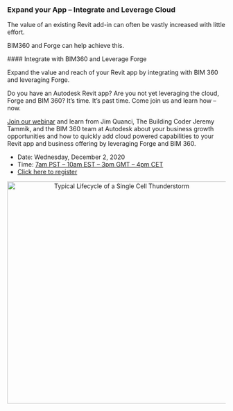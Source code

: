 <head>
<meta http-equiv="Content-Type" content="text/html; charset=utf-8">
<link rel="stylesheet" type="text/css" href="bc.css">
<script src="https://cdn.rawgit.com/google/code-prettify/master/loader/run_prettify.js" type="text/javascript"></script>
</head>

<!---

- bim360 presentation with jim
  motivate
  doing add-ins
  expand business
  create more value
  take advantage of da4r
  integrate with bim360
  bim and revit is hard
  revit api easier!
  web stuff is easier still!
  http://learnforge.autodesk.io/#/tutorials/modifymodels

twitter:

Expand your Revit add-in value and reach. Join webinar to quickly learn how to add cloud powered capabilities to your app and business offering by leveraging Forge and BIM 360 with the #RevitAPI @AutodeskForge @AutodeskRevit #bim #DynamoBim #ForgeDevCon https://bit.ly/expandleverage
 
Expand the value and reach of your Revit add-in.
Join our webinar and learn how to quickly add cloud powered capabilities to your application and business offering by leveraging Forge and BIM 360...

&ndash; 
...

linkedin:

Expand your Revit add-in value and reach. Join webinar to quickly learn how to add cloud powered capabilities to your app and business offering by leveraging Forge and BIM 360 with the #RevitAPI

https://bit.ly/expandleverage

#bim #DynamoBim #ForgeDevCon #Revit #API #IFC #SDK #AI #VisualStudio #Autodesk #AEC #adsk

the [Revit API discussion forum](http://forums.autodesk.com/t5/revit-api-forum/bd-p/160) thread

<center>
<img src="img/" alt="" title="" width="600"/>
<p style="font-size: 80%; font-style:italic"></p>
<p style="font-size: 80%; font-style:italic">
<a href=""></a>
</p>
</center>

-->

### Expand your App &ndash; Integrate and Leverage Cloud

The value of an existing Revit add-in can often be vastly increased with little effort.

BIM360 and Forge can help achieve this.

####<a name="2"></a> Integrate with BIM360 and Leverage Forge

Expand the value and reach of your Revit app by integrating with BIM 360 and leveraging Forge.

Do you have an Autodesk Revit app?
Are you not yet leveraging the cloud, Forge and BIM 360?
It’s time.
It’s past time.
Come join us and learn how &ndash; now.

[Join our webinar](https://autodesk.zoom.us/webinar/register/WN_lllxsRscRUab8xROn9Anfg) and
learn from Jim Quanci, The Building Coder Jeremy Tammik, and the BIM 360 team at Autodesk about your business growth opportunities and how to quickly add cloud powered capabilities to your Revit app and business offering by leveraging Forge and BIM 360.

- Date: Wednesday, December 2, 2020
- Time: [7am PST &ndash; 10am EST &ndash; 3pm GMT &ndash; 4pm CET](https://www.timeanddate.com/worldclock/converter.html?iso=20201202T150000&p1=268)
- [Click here to register](https://autodesk.zoom.us/webinar/register/WN_lllxsRscRUab8xROn9Anfg)

<center>
<a title="Antonio Ciccolella, CC BY-SA 4.0 &lt;https://creativecommons.org/licenses/by-sa/4.0&gt;, via Wikimedia Commons" href="https://commons.wikimedia.org/wiki/File:Typical_Lifecycle_of_a_Single_Cell_Thunderstorm.png"><img width="512" alt="Typical Lifecycle of a Single Cell Thunderstorm" src="https://upload.wikimedia.org/wikipedia/commons/thumb/8/80/Typical_Lifecycle_of_a_Single_Cell_Thunderstorm.png/512px-Typical_Lifecycle_of_a_Single_Cell_Thunderstorm.png"></a>
</center>

